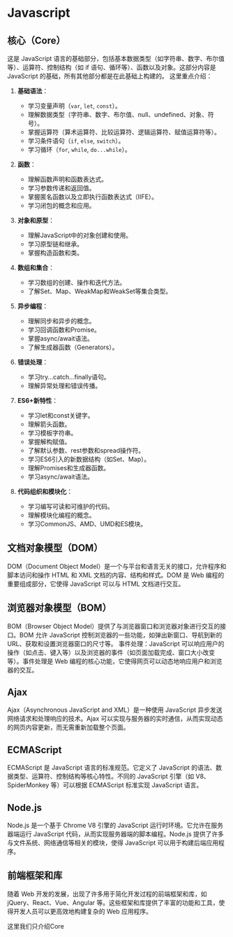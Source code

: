 # Javascript

## 核心（Core）

这是 JavaScript 语言的基础部分，包括基本数据类型（如字符串、数字、布尔值等）、运算符、控制结构（如 if 语句、循环等）、函数以及对象。这部分内容是 JavaScript 的基础，所有其他部分都是在此基础上构建的。
这里重点介绍：

1. **基础语法**：
   - 学习变量声明（`var`, `let`, `const`）。
   - 理解数据类型（字符串、数字、布尔值、null、undefined、对象、符号）。
   - 掌握运算符（算术运算符、比较运算符、逻辑运算符、赋值运算符等）。
   - 学习条件语句（`if`, `else`, `switch`）。
   - 学习循环（`for`, `while`, `do...while`）。

2. **函数**：
   - 理解函数声明和函数表达式。
   - 学习参数传递和返回值。
   - 掌握匿名函数以及立即执行函数表达式（IIFE）。
   - 学习闭包的概念和应用。

3. **对象和原型**：
   - 理解JavaScript中的对象创建和使用。
   - 学习原型链和继承。
   - 掌握构造函数和类。

4. **数组和集合**：
   - 学习数组的创建、操作和迭代方法。
   - 了解Set、Map、WeakMap和WeakSet等集合类型。

5. **异步编程**：
   - 理解同步和异步的概念。
   - 学习回调函数和Promise。
   - 掌握async/await语法。
   - 了解生成器函数（Generators）。

6. **错误处理**：
   - 学习try...catch...finally语句。
   - 理解异常处理和错误传播。

7. **ES6+新特性**：
   - 学习let和const关键字。
   - 理解箭头函数。
   - 学习模板字符串。
   - 掌握解构赋值。
   - 了解默认参数、rest参数和spread操作符。
   - 学习ES6引入的新数据结构（如Set、Map）。
   - 理解Promises和生成器函数。
   - 学习async/await语法。

8. **代码组织和模块化**：
   - 学习编写可读和可维护的代码。
   - 理解模块化编程的概念。
   - 学习CommonJS、AMD、UMD和ES模块。

## 文档对象模型（DOM）

DOM（Document Object Model）是一个与平台和语言无关的接口，允许程序和脚本访问和操作 HTML 和 XML 文档的内容、结构和样式。DOM 是 Web 编程的重要组成部分，它使得 JavaScript 可以与 HTML 文档进行交互。

## 浏览器对象模型（BOM）

BOM（Browser Object Model）提供了与浏览器窗口和浏览器对象进行交互的接口。BOM 允许 JavaScript 控制浏览器的一些功能，如弹出新窗口、导航到新的 URL、获取和设置浏览器窗口的尺寸等。
事件处理：JavaScript 可以响应用户的操作（如点击、键入等）以及浏览器的事件（如页面加载完成、窗口大小改变等）。事件处理是 Web 编程的核心功能，它使得网页可以动态地响应用户和浏览器的交互。

## Ajax

Ajax（Asynchronous JavaScript and XML）是一种使用 JavaScript 异步发送网络请求和处理响应的技术。Ajax 可以实现与服务器的实时通信，从而实现动态的网页内容更新，而无需重新加载整个页面。

## ECMAScript

ECMAScript 是 JavaScript 语言的标准规范。它定义了 JavaScript 的语法、数据类型、运算符、控制结构等核心特性。不同的 JavaScript 引擎（如 V8、SpiderMonkey 等）可以根据 ECMAScript 标准实现 JavaScript 语言。

## Node.js

Node.js 是一个基于 Chrome V8 引擎的 JavaScript 运行时环境。它允许在服务器端运行 JavaScript 代码，从而实现服务器端的脚本编程。Node.js 提供了许多与文件系统、网络通信等相关的模块，使得 JavaScript 可以用于构建后端应用程序。

## 前端框架和库

随着 Web 开发的发展，出现了许多用于简化开发过程的前端框架和库，如 jQuery、React、Vue、Angular 等。这些框架和库提供了丰富的功能和工具，使得开发人员可以更高效地构建复杂的 Web 应用程序。

这里我们只介绍Core
